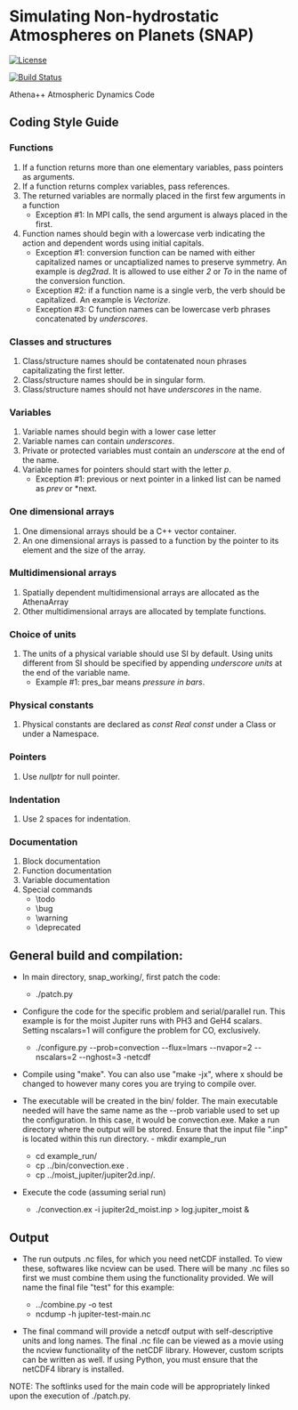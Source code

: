 # Simulating Non-hydrostatic Atmospheres on Planets (SNAP)
<!-- Jenkins Status Badge in Markdown (with view), unprotected, flat style -->
<!-- In general, need to be on Princeton VPN, logged into Princeton CAS, with ViewStatus access to Jenkins instance to click on unprotected Build Status Badge, but server is configured to whitelist GitHub -->
[![License](https://img.shields.io/badge/License-BSD%203--Clause-blue.svg)](https://opensource.org/licenses/BSD-3-Clause)
<!--[![Build Status](https://travis-ci.com/luminoctum/athena19-dev.svg?token=AfxC7sH2UkyrrtpsBrob&branch=dev)](https://travis-ci.com/luminoctum/athena19-dev) -->
[![Build Status](https://github.com/luminoctum/athena19-dev/actions/workflows/autotest.yml/badge.svg)](https://github.com/luminoctum/athena19-dev/actions/workflows/autotest.yml)

<!--[![Public GitHub  issues](https://img.shields.io/github/issues/PrincetonUniversity/athena-public-version.svg)](https://github.com/PrincetonUniversity/athena-public-version/issues)
[![Public GitHub pull requests](https://img.shields.io/github/issues-pr/PrincetonUniversity/athena-public-version.svg)](https://github.com/PrincetonUniversity/athena-public-version/pulls) -->

Athena++ Atmospheric Dynamics Code

## Coding Style Guide 
### Functions
1. If a function returns more than one elementary variables, pass pointers as arguments.
1. If a function returns complex variables, pass references.
1. The returned variables are normally placed in the first few arguments in a function
   - Exception #1: In MPI calls, the send argument is always placed in the first.
1. Function names should begin with a lowercase verb indicating the action and dependent
   words using initial capitals.
   - Exception #1: conversion function can be named with either capitalized names or
     uncaptialized names to preserve symmetry. An example is *deg2rad*. It is allowed to
     use either *2* or *To* in the name of the conversion function.
   - Exception #2: if a function name is a single verb, the verb should be
     capitalized. An example is *Vectorize*.
   - Exception #3: C function names can be lowercase verb phrases concatenated by *underscores*.

### Classes and structures
1. Class/structure names should be contatenated noun phrases capitalizating the first
   letter.
1. Class/structure names should be in singular form.
1. Class/structure names should not have *underscores* in the name.

### Variables
1. Variable names should begin with a lower case letter
1. Variable names can contain *underscores*.
1. Private or protected variables must contain an *underscore* at the end of the name.
1. Variable names for pointers should start with the letter *p*.
    - Exception #1: previous or next pointer in a linked list can be named as *prev* or
      *next.

### One dimensional arrays
1. One dimensional arrays should be a C++ vector container.
1. An one dimensional arrays is passed to a function by the pointer to its element and
   the size of the array.

### Multidimensional arrays
1. Spatially dependent multidimensional arrays are allocated as the AthenaArray
1. Other multidimensional arrays are allocated by template functions.

### Choice of units
1. The units of a physical variable should use SI by default. Using units different from SI 
  should be specified by appending *underscore units* at the end of the variable name.
   - Example #1: pres\_bar means *pressure in bars*.

### Physical constants
1. Physical constants are declared as *const Real const* under a Class or under a
   Namespace.

### Pointers
1. Use *nullptr* for null pointer.

### Indentation
1. Use 2 spaces for indentation.

### Documentation
1. Block documentation
1. Function documentation
1. Variable documentation
1. Special commands
    - \todo
    - \bug
    - \warning
    - \deprecated

## General build and compilation:

- In main directory, snap_working/, first patch the code:
	- ./patch.py

- Configure the code for the specific problem and serial/parallel run. This example is for the moist Jupiter runs with PH3 and GeH4 scalars. Setting nscalars=1 will configure the problem for CO, exclusively.
	- ./configure.py --prob=convection --flux=lmars --nvapor=2 --nscalars=2 --nghost=3 -netcdf

- Compile using "make". You can also use "make -jx", where x should be changed to however many cores you are trying to compile over.

- The executable will be created in the bin/ folder. The main executable needed will have the same name as the --prob variable used to set up the configuration. In this case, it would be convection.exe. Make a run directory where the output will be stored. Ensure that the input file ".inp" is located within this run directory.	- mkdir example_run
	- cd example_run/
	- cp ../bin/convection.exe .
	- cp ../moist_jupiter/jupiter2d.inp/.

- Execute the code (assuming serial run)
	- ./convection.ex -i jupiter2d_moist.inp > log.jupiter_moist &

## Output

- The run outputs .nc files, for which you need netCDF installed. To view these, softwares like ncview can be used. There will be many .nc files so first we must combine them using the functionality provided. We will name the final file "test" for this example:
	- ../combine.py -o test
	- ncdump -h jupiter-test-main.nc

- The final command will provide a netcdf output with self-descriptive units and long names. The final .nc file can be viewed as a movie using the ncview functionality of the netCDF library. However, custom scripts can be written as well. If using Python, you must ensure that the netCDF4 library is installed.

NOTE: The softlinks used for the main code will be appropriately linked upon the execution of ./patch.py.
